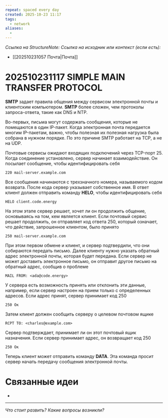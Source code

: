 ```yaml
---
repeat: spaced every day
created: 2025-10-23 11:17
tags:
  - network
aliases:
  -
---
```

*Ссылка на StructureNote:*
*Ссылка на исходник или контекст (если есть):*
- [[202510231057 Почта|Почта]]

# 202510231117 SIMPLE MAIN TRANSFER PROTOCOL

**SMTP** задает правила общения между сервисом электронной почты и клиентским компьютером. **SMTP** более сложен, чем протоколы запроса-ответа, такие как DNS и NTP.

Во-первых, письма могут содержать сообщения, которые не помещаются в один IP-пакет. Когда электронная почта передается многим IP-пакетам, важно, чтобы полезная их полезная нагрузка была собрана в нужном порядке. По это причине SMTP работает на TCP, а не на UDP.

Почтовые сервисы ожидают входящих подключений через TCP-порт 25. Когда соединение установлено, сервер начинает взаимодействие. Он посылает сообщение, чтобы идентифицировать себя

```
220 mail-server.example.com
```

Все сообщения начинаются с трехзначного номера, называемого кодом возврата. После кода сервер указывает собственное имя. В ответ клиент должен отправить команду **HELO**, чтобы идентифицировать себя

```
HELO client.code.energy
```

На этом этапе сервер решает, хочет ли он продолжить общение, основываясь на том, кем является клиент. Если почтовый сервис решает продолжить, он отправляет код ответа 250, который означает, что действие, запрошенное клиентом, было принято

```
250 mail-server.example.com
```

При этом первом обмене и клиент, и сервер подтвердили, что они собираются передать письмо. Далее клиенту нужно указать обратный адрес электронной почты, которая будет передана. Если сервер не может доставить электронное письмо, он отправит другое письмо на обратный адрес, сообщив о проблеме

```
MAIL FROM: <ada@code.energy>
```

У сервера есть возможность принять или отклонить эти данные, например, если сервер настроен на прием только с определенных адресов. Если адрес принят, сервер принимает код 250

```
250 Ок
```

Затем клиент должен сообщить серверу о целевом почтовом ящике

```
RCPT TO: <charles@example.com>
```

Сервер подтверждает, принимает ли он этот почтовый ящик назначения. Если сервер принимает адрес, он возвращает код 250

```
250 Ок
```

Теперь клиент может отправить команду **DATA**. Эта команда просит сервер начать передачу сообщения электронной почты. 

# Связанные идеи

- 

---

*Что стоит развить? Какие вопросы возникли?*
